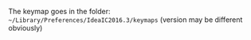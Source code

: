 The keymap goes in the folder: `~/Library/Preferences/IdeaIC2016.3/keymaps` (version may be different obviously)
